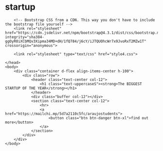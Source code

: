# startup
<!DOCTYPE html>
<html>
	<head>
		<meta charset="utf-8">
		<meta name="viewport" content="width=device-width, initial-scale=1">
		<title>Startup</title>
		<!-- Google Fonts -->
		<link href="https://fonts.googleapis.com/css?family=Montserrat" rel="stylesheet">

		<!-- Bootstrap CSS from a CDN. This way you don't have to include the bootstrap file yourself -->
		<link rel="stylesheet" href="https://cdn.jsdelivr.net/npm/bootstrap@4.3.1/dist/css/bootstrap.min.css" integrity="sha384-ggOyR0iXCbMQv3Xipma34MD+dH/1fQ784/j6cY/iJTQUOhcWr7x9JvoRxT2MZw1T" crossorigin="anonymous">

		<link rel="stylesheet" type="text/css" href="style4.css">

	</head>
	<body>
		<div class="container d-flex align-items-center h-100">
			<div class="row">
				<header class="text-center col-12">
					<h1 class="text-uppercaseS"><strong>The BIGGEST STARTUP OF THE YEAR</strong></h1>
				</header>
				<div class="buffer col-12"></div>
				<section class="text-center col-12">
					<hr>
					<a href="https://mailchi.mp/5d7a2110c5fc/araujostudents">
						<button class="btn btn-danger btn-xl">find out more</button>
					</a>
				</section>
			</div>
		</div>
	</body>
</html>
